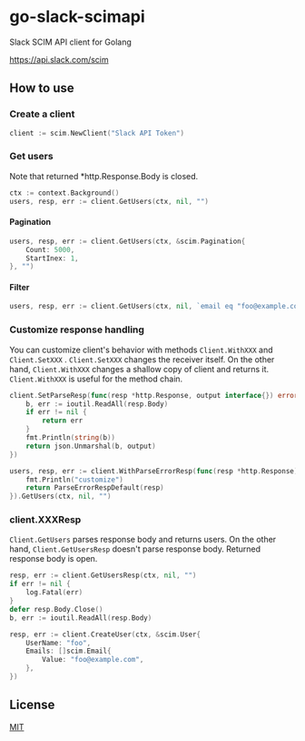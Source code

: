 # go-slack-scimapi

Slack SCIM API client for Golang

https://api.slack.com/scim

## How to use

### Create a client

```go
client := scim.NewClient("Slack API Token")
```

### Get users

Note that returned *http.Response.Body is closed.

```go
ctx := context.Background()
users, resp, err := client.GetUsers(ctx, nil, "")
```

#### Pagination

```go
users, resp, err := client.GetUsers(ctx, &scim.Pagination{
	Count: 5000,
	StartInex: 1,
}, "")
```

#### Filter

```go
users, resp, err := client.GetUsers(ctx, nil, `email eq "foo@example.com"`)
```

### Customize response handling

You can customize client's behavior with methods `Client.WithXXX` and `Client.SetXXX` .
`Client.SetXXX` changes the receiver itself.
On the other hand, `Client.WithXXX` changes a shallow copy of client and returns it.
`Client.WithXXX` is useful for the method chain.

```go
client.SetParseResp(func(resp *http.Response, output interface{}) error {
	b, err := ioutil.ReadAll(resp.Body)
	if err != nil {
		return err
	}
	fmt.Println(string(b))
	return json.Unmarshal(b, output)
})
```

```go
users, resp, err := client.WithParseErrorResp(func(resp *http.Response) error {
	fmt.Println("customize")
	return ParseErrorRespDefault(resp)
}).GetUsers(ctx, nil, "")
```

### client.XXXResp

`Client.GetUsers` parses response body and returns users.
On the other hand, `Client.GetUsersResp` doesn't parse response body.
Returned response body is open.

```go
resp, err := client.GetUsersResp(ctx, nil, "")
if err != nil {
	log.Fatal(err)
}
defer resp.Body.Close()
b, err := ioutil.ReadAll(resp.Body)
```

```go
resp, err := client.CreateUser(ctx, &scim.User{
	UserName: "foo",
	Emails: []scim.Email{
		Value: "foo@example.com",
	},
})
```

## License

[MIT](LICENSE)
